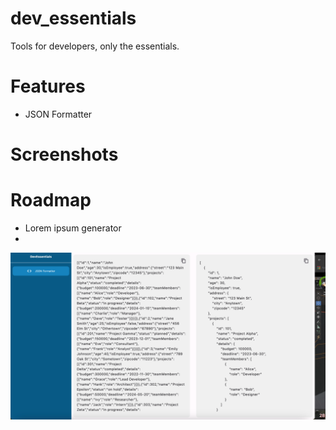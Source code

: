 # dev_essentials
 Tools for developers, only the essentials.

# Features
- JSON Formatter

# Screenshots

# Roadmap
- Lorem ipsum generator
- 
![JSON Formatter Screen](./assets/screenshots/json_formatter.png)
